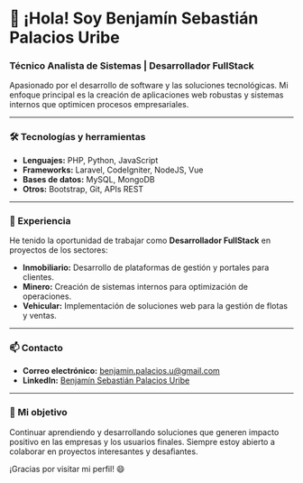 # 👋 ¡Hola! Soy Benjamín Sebastián Palacios Uribe

### Técnico Analista de Sistemas | Desarrollador FullStack

Apasionado por el desarrollo de software y las soluciones tecnológicas. Mi enfoque principal es la creación de aplicaciones web robustas y sistemas internos que optimicen procesos empresariales. 

---

### 🛠️ Tecnologías y herramientas
- **Lenguajes:** PHP, Python, JavaScript
- **Frameworks:** Laravel, CodeIgniter, NodeJS, Vue
- **Bases de datos:** MySQL, MongoDB
- **Otros:** Bootstrap, Git, APIs REST

---

### 🌟 Experiencia
He tenido la oportunidad de trabajar como **Desarrollador FullStack** en proyectos de los sectores:
- **Inmobiliario:** Desarrollo de plataformas de gestión y portales para clientes.
- **Minero:** Creación de sistemas internos para optimización de operaciones.
- **Vehicular:** Implementación de soluciones web para la gestión de flotas y ventas.

---

### 📫 Contacto
- **Correo electrónico:** [benjamin.palacios.u@gmail.com](mailto:benjamin.palacios.u@gmail.com)
- **LinkedIn:** [Benjamín Sebastián Palacios Uribe](https://www.linkedin.com/in/benjamin-palacios-u/) 

---

### 🚀 Mi objetivo
Continuar aprendiendo y desarrollando soluciones que generen impacto positivo en las empresas y los usuarios finales. Siempre estoy abierto a colaborar en proyectos interesantes y desafiantes.

¡Gracias por visitar mi perfil! 😄
